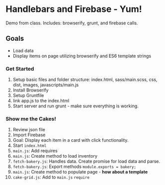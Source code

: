 # Handlebars and Firebase - Yum!
Demo from class. Includes: browserify, grunt, and firebase calls.

## Goals
* Load data
* Display items on page utilizing browserify and ES6 template strings


### Get Started
1. Setup basic files and folder structure: index.html, sass/main.scss, css, dist, images, javascripts/main.js
2. Install Browserify
3. Setup Gruntfile
4. link app.js to the index.html
4. Start server and run grunt - make sure everything is working.


### Show me the Cakes!
1. Review json file
1. Import Firebase
1. Goal: Display each item in a card with click functionality.
1. Start `index.html`
1. `main.js`: Add requires
1. `main.js`: Create method to load inventory
1. `fetch-bakery.js`: Handles data. Create promise for load data and parse.
1. `fetch-bakery.js`: Export methods `module.exports = bakery;`
1. `main.js`: Create method to populate page - **how about a template**
1. `cake-grid.js`: Add to `main.js` `require`
